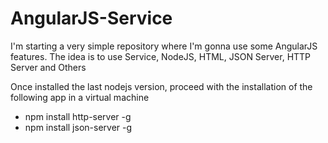 # AngularJS-Service
I'm starting a very simple repository where I'm gonna use some AngularJS features. The idea is to use Service, NodeJS, HTML, JSON Server, HTTP Server and Others

Once installed the last nodejs version, proceed with the installation of the following app in a virtual machine
- npm install http-server -g
- npm install json-server -g
